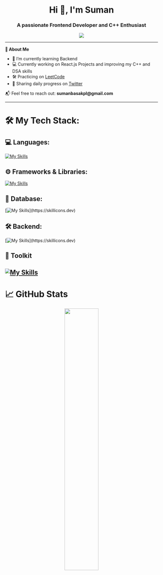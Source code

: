 <h1 align="center">Hi 👋, I'm Suman</h1>
<h3 align="center">A passionate Frontend Developer and C++ Enthusiast</h3>

<p align="center">
  <img src="https://readme-typing-svg.herokuapp.com/?lines=Frontend+Developer;JavaScript+%7C+TypeScript+%7C+React+%7C+Node.js;Open+Source+Contributor;Lifelong+Learner&center=true&width=500&height=45">
</p>

---

__🚀 About Me__
<ul>
  <li>🌱 I’m currently learning Backend</li>
  <li>💻 Currently working on React.js Projects and improving my C++ and DSA skills</li>
  <li>🛠️ Practicing on <a href="https://leetcode.com/u/Suman0777/">LeetCode </a> </li>
  <li>📢 Sharing daily progress on <a href="https://x.com/sunzuu077"> Twitter </a> </li>
</ul>

📬 Feel free to reach out: __sumanbasakpl@gmail.com__ 

---

# 🛠️ My Tech Stack:

## 💻 Languages:
[![My Skills](https://skillicons.dev/icons?i=js,html,css,c,cpp,ts)](https://skillicons.dev)

## ⚙️ Frameworks & Libraries:

[![My Skills](https://skillicons.dev/icons?i=react,redux,tailwind)](https://skillicons.dev)

## 💾 Database:
[![My Skills](https://skillicons.dev/icons?i=mongodb,mysql,)](https://skillicons.dev) 

## 🛠 Backend:
[![My Skills](https://skillicons.dev/icons?i=express,nodejs,)](https://skillicons.dev)

## 🔱 Toolkit

[![My Skills](https://skillicons.dev/icons?i=git,github,vscode,replit,figma)](https://skillicons.dev) 
---

# 📈 GitHub Stats

<p align="center">
  <img src="https://github-readme-stats.vercel.app/api?username=Suman0777&show_icons=true&theme=tokyonight" width="47%" />
</p>

